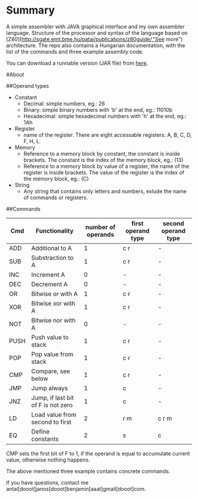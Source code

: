 # Summary

A simple assembler with JAVA graphical interface and my own assembler language. Structure of the processor and syntax of the language based on [Z80](http://sgate.emt.bme.hu/patai/publications/z80guide/,"See more") architecture. The repo also contains a Hungarian documentation, with the list of the commands and three example assembly code.

You can download a runnable version (JAR file) from [here](https://goo.gl/Bxvr7P "Try out!").

#About

##Operand types
  * Constant
    - Decimal: simple numbers, eg.: 26
    - Binary: simple binary numbers with 'b' at the end, eg.: 11010b
    - Hexadecimal: simple hexadecimal numbers with 'h' at the end, eg.: 1Ah
  * Register
    - name of the register. There are eight accessable registers: A, B, C, D, F, H, L.
  * Memory
    - Reference to a memory block by constant, the constant is inside brackets. 
        The constant is the index of the memory block, eg.: (13)
    - Reference to a memory block by value of a register, the name of the register is inside brackets. 
        The value of the register is the index of the memory block, eg.: (C)
  * String
    - Any string that contains only letters and numbers, exlude the name of commands or registers.

##Commands
 
| Cmd  | Functionality                      | number of operands | first operand type | second operand type |
|------|------------------------------------|--------------------|--------------------|---------------------|
| ADD  | Additional to A                    | 1                  | c r                | -                   |
| SUB  | Substraction to A                  | 1                  | c r                | -                   |
| INC  | Increment A                        | 0                  | -                  | -                   |
| DEC  | Decrement A                        | 0                  | -                  | -                   |
| OR   | Bitwise or with A                  | 1                  | c r                | -                   |
| XOR  | Bitwise xor with A                 | 1                  | c r                | -                   |
| NOT  | Bitwise nor with A                 | 0                  | -                  | -                   |
| PUSH | Push value to stack                | 1                  | c r                | -                   |
| POP  | Pop value from stack               | 1                  | c r                | -                   |
| CMP  | Compare, see below                 | 1                  | c r                | -                   |
| JMP  | Jump always                        | 1                  | c                  | -                   |
| JNZ  | Jump, if last bit of F is not zero | 1                  | c                  | -                   |
| LD   | Load value from second to first    | 2                  | r m                | c r m               |
| EQ   | Define constants                   | 2                  | s                  | c                   |

CMP sets the first bit of F to 1, if the operand is equal to accumulate current value, otherwise nothing happens. 

The above mentioned three example contains concrete commands.

If you have questions, contact me antal[dooot]janos[dooot]benjamin[aaat]gmail[dooot]com.

